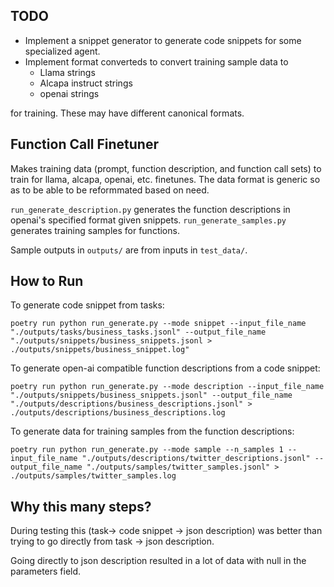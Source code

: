 ## TODO 
- Implement a snippet generator to generate code snippets for some specialized agent.
- Implement format converteds to convert training sample data to
    - Llama strings
    - Alcapa instruct strings
    - openai strings

for training. These may have different canonical formats. 

## Function Call Finetuner
Makes training data (prompt, function description, and function call sets) to train for llama, alcapa, openai, etc. finetunes.
The data format is generic so as to be able to be reformmated based on need.

`run_generate_description.py` generates the function descriptions in openai's specified format given snippets.
`run_generate_samples.py` generates training samples for functions.

Sample outputs in `outputs/` are from inputs in `test_data/`.

## How to Run
To generate code snippet from tasks:
```
poetry run python run_generate.py --mode snippet --input_file_name "./outputs/tasks/business_tasks.jsonl" --output_file_name "./outputs/snippets/business_snippets.jsonl > ./outputs/snippets/business_snippet.log"
```

To generate open-ai compatible function descriptions from a code snippet:
```
poetry run python run_generate.py --mode description --input_file_name "./outputs/snippets/business_snippets.jsonl" --output_file_name "./outputs/descriptions/business_descriptions.jsonl" > ./outputs/descriptions/business_descriptions.log
```

To generate data for training samples from the function descriptions:
```
poetry run python run_generate.py --mode sample --n_samples 1 --input_file_name "./outputs/descriptions/twitter_descriptions.jsonl" --output_file_name "./outputs/samples/twitter_samples.jsonl" > ./outputs/samples/twitter_samples.log
```

## Why this many steps?
During testing this (task-> code snippet -> json description) was better than trying to go directly from task -> json description.

Going directly to json description resulted in a lot of data with null in the parameters field.


